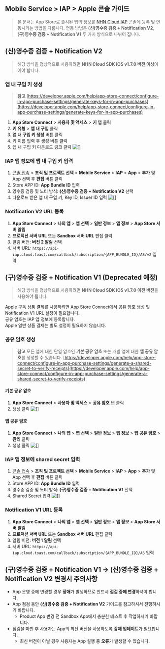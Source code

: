 ## Mobile Service > IAP > Apple 콘솔 가이드

> 본 문서는 App Store로 출시된 앱의 정보를 [NHN Cloud IAP](https://docs.nhncloud.com/ko/Mobile%20Service/IAP/ko/Overview/) 콘솔에 등록 및 연동시키는 방법을 다룹니다.
> 연동 방법은 **(신)영수증 검증 + Notification V2**, **(구)영수증 검증 + Notification V1** 두 가지 방식으로 나뉘어 집니다.

## (신)영수증 검증 + Notification V2
> 해당 방식을 정상적으로 사용하려면 **NHN Cloud SDK iOS v1.7.0 버전 이상**이어야 합니다.

### 앱 내 구입 키 생성
> **참고** 
> [https://developer.apple.com/help/app-store-connect/configure-in-app-purchase-settings/generate-keys-for-in-app-purchases](https://developer.apple.com/help/app-store-connect/configure-in-app-purchase-settings/generate-keys-for-in-app-purchases)
1. **App Store Connect** > **사용자 및 액세스** > **키** 탭 클릭
2. **키 유형** > **앱 내 구입** 클릭
3. **앱 내 구입 키 생성** 버튼 클릭
4. 키 이름 입력 후 생성 버튼 클릭
5. 앱 내 구입 키 다운로드 링크 클릭
![[]](http://static.toastoven.net/prod_iap/iap-console-apple-in-app-purchase-key.png)

### IAP 앱 정보에 앱 내 구입 키 입력
1. [콘솔 접속](https://console.nhncloud.com) > **조직 및 프로젝트 선택** > **Mobile Service** > **IAP** > **App** > **추가** 및 App 선택 후 **편집** 버튼 클릭
2. Store APP ID: **App Bundle ID** 입력
3. 영수증 검증 및 노티 방식: **(신)영수증 검증 + Notification V2** 선택
4. 다운로드 받은 앱 내 구입 키, Key ID, Issuer ID 입력
![[]](http://static.toastoven.net/prod_iap/iap-console-apple-edit-v2.png)

### Notification V2 URL 등록
1. **App Store Connect** > **나의 앱** > **앱 선택** > **일반 정보** > **앱 정보** > **App Store 서버 알림**
2. **프로덕션 서버 URL** 또는 **Sandbox 서버 URL** 편집 클릭
3. 알림 버전: **버전 2 알림** 선택
4. 서버 URL: `https://api-iap.cloud.toast.com/callback/subscription/{APP_BUNDLE_ID}/AS/v2` 입력


## (구)영수증 검증 + Notification V1 (Deprecated 예정)
> 해당 방식을 정상적으로 사용하려면 **NHN Cloud SDK iOS v1.7.0 이전 버전**을 사용해야 됩니다.

Apple 구독 상품 결제를 사용하려면 App Store Connect에서 공유 암호 생성 및 Notification V1 URL 설정이 필요합니다.<br>
공유 암호는 IAP 앱 정보에 등록합니다.<br>
Apple 일반 상품 결제는 별도 설정이 필요하지 않습니다.

### 공유 암호 생성
> **참고**
> 모든 앱에 대한 단일 암호인 **기본 공유 암호** 또는 개별 앱에 대한 **앱 공유 암호**를 생성할 수 있습니다.
> [https://developer.apple.com/help/app-store-connect/configure-in-app-purchase-settings/generate-a-shared-secret-to-verify-receipts](https://developer.apple.com/help/app-store-connect/configure-in-app-purchase-settings/generate-a-shared-secret-to-verify-receipts)

#### 기본 공유 암호
1. **App Store Connect** > **사용자 및 액세스** > **공유 암호** 탭 클릭
2. 생성 클릭
![[]](http://static.toastoven.net/prod_iap/iap-console-apple-primary-shared-secret.png)

#### 앱 공유 암호
1. **App Store Connect** > **나의 앱** > **앱 선택** > **일반 정보** > **앱 정보** > **앱 공유 암호** > **관리** 클릭
2. 생성 클릭
![[]](http://static.toastoven.net/prod_iap/iap-console-apple-app-specific-shared-secret.png)

### IAP 앱 정보에 shared secret 입력
1. [콘솔 접속](https://console.nhncloud.com) > **조직 및 프로젝트 선택** > **Mobile Service** > **IAP** > **App** > **추가** 및 App 선택 후 **편집** 버튼 클릭
2. Store APP ID: **App Bundle ID** 입력
3. 영수증 검증 및 노티 방식: **(구)영수증 검증 + Notification V1** 선택
4. Shared Secret 입력
![[]](http://static.toastoven.net/prod_iap/iap-console-apple-edit-v1.png)

### Notification V1 URL 등록
1. **App Store Connect** > **나의 앱** > **앱 선택** > **일반 정보** > **앱 정보** > **App Store 서버 알림**
2. **프로덕션 서버 URL** 또는 **Sandbox 서버 URL** 편집 클릭
3. 알림 버전: **버전 1 알림** 선택
4. 서버 URL: `https://api-iap.cloud.toast.com/callback/subscription/{APP_BUNDLE_ID}/AS` 입력


## (구)영수증 검증 + Notification V1 -> (신)영수증 검증 + Notification V2 변경시 주의사항
- App 운영 중에 변경할 경우 **장애**가 발생하므로 반드시 **점검 중에 변경**하셔야 합니다.
- App 점검 동안 **(신)영수증 검증 + Notification V2** 가이드를 참고하셔서 진행하시기 바랍니다.
  - Product App 변경 전 Sandbox App에서 충분한 테스트 후 작업하시기 바랍니다.
- 점검을 마친 후 사용자는 App의 최신 버전을 사용하도록 **강제 업데이트**가 필요합니다.
  - 최신 버전이 아닐 경우 사용자는 App 실행 중 **오류**가 발생할 수 있습니다.
